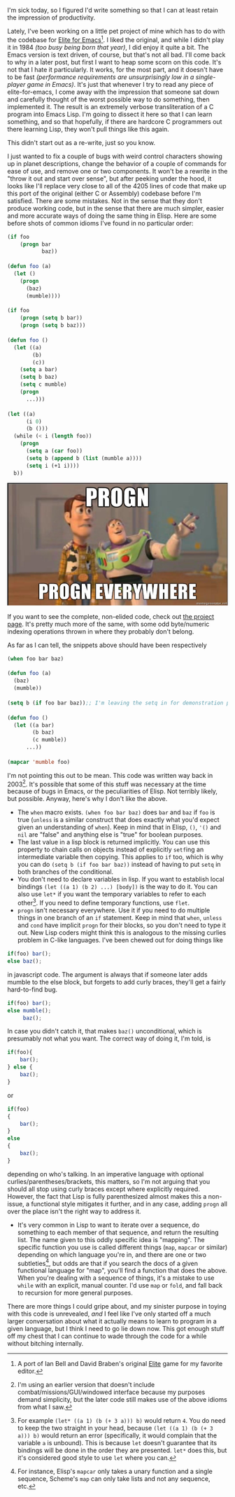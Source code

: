 I'm sick today, so I figured I'd write something so that I can at least retain the impression of productivity.

Lately, I've been working on a little pet project of mine which has to do with the codebase for [Elite for Emacs](http://members.fortunecity.com/salkosuo/elite-for-emacs/0.10.0/index.html)[^a-port]. I liked the original, and while I didn't play it in 1984 *(too busy being born that year)*, I did enjoy it quite a bit. The Emacs version is text driven, of course, but that's not all bad. I'll come back to why in a later post, but first I want to heap some scorn on this code. It's not that I hate it particularly. It works, for the most part, and it doesn't have to be fast *(performance requirements are unsurprisingly low in a single-player game in Emacs)*. It's just that whenever I try to read any piece of elite-for-emacs, I come away with the impression that someone sat down and carefully thought of the worst possible way to do something, then implemented it. The result is an extremely verbose transliteration of a C program into Emacs Lisp. I'm going to dissect it here so that I can learn something, and so that hopefully, if there are hardcore C programmers out there learning Lisp, they won't pull things like this again.

[^a-port]: A port of Ian Bell and David Braben's original [Elite](http://en.wikipedia.org/wiki/Elite_(video_game)) game for my favorite editor.

This didn't start out as a re-write, just so you know.

I just wanted to fix a couple of bugs with weird control characters showing up in planet descriptions, change the behavior of a couple of commands for ease of use, and remove one or two components. It won't be a rewrite in the "throw it out and start over sense", but after peeking under the hood, it looks like I'll replace very close to all of the 4205 lines of code that make up this port of the original (either C or Assembly) codebase before I'm satisfied. There are some mistakes. Not in the sense that they don't produce working code, but in the sense that there are much simpler, easier and more accurate ways of doing the same thing in Elisp. Here are some before shots of common idioms I've found in no particular order:

```lisp
(if foo
    (progn bar
           baz))

(defun foo (a)
  (let ()
    (progn
      (baz)
      (mumble))))

(if foo
    (progn (setq b bar))
    (progn (setq b baz)))

(defun foo ()
  (let ((a)
        (b)
        (c))
    (setq a bar)
    (setq b baz)
    (setq c mumble)
    (progn
      ...)))

(let ((a)
      (i 0)
      (b ()))
  (while (< i (length foo))
    (progn
      (setq a (car foo))
      (setq b (append b (list (mumble a))))
      (setq i (+1 i))))
  b))

```

![A picture of Buzz Lightyear sweeping his hand across the landscape, with a horrified Woody watching. The caption reads "Progn. Progn everywhere."](/static/img/progn-progn-everywhere.jpg)

If you want to see the complete, non-elided code, check out [the project page](http://members.fortunecity.com/salkosuo/elite-for-emacs/0.10.0/index.html). It's pretty much more of the same, with some odd byte/numeric indexing operations thrown in where they probably don't belong.

As far as I can tell, the snippets above should have been respectively

```lisp
(when foo bar baz)

(defun foo (a)
  (baz)
  (mumble))

(setq b (if foo bar baz));; I'm leaving the setq in for demonstration purposes, but the actual task could have been done functionally

(defun foo ()
  (let ((a bar)
        (b baz)
        (c mumble))
      ...))

(mapcar 'mumble foo)

```

I'm not pointing this out to be mean. This code was written way back in 2003[^an-earlier-version]. It's possible that some of this stuff was necessary at the time because of bugs in Emacs, or the peculiarities of Elisp. Not terribly likely, but possible. Anyway, here's why I don't like the above.

[^an-earlier-version]: I'm using an earlier version that doesn't include combat/missions/GUI/windowed interface because my purposes demand simplicity, but the later code still makes use of the above idioms from what I saw.

- The `when` macro exists. `(when foo bar baz)` does `bar` and `baz` if `foo` is true (`unless` is a similar construct that does exactly what you'd expect given an understanding of `when`). Keep in mind that in Elisp, `()`, `'()` and `nil` are "false" and anything else is "true" for boolean purposes.
- The last value in a lisp block is returned implicitly. You can use this property to chain calls on objects instead of explicitly `setf`ing an intermediate variable then copying. This applies to `if` too, which is why you can do `(setq b (if foo bar baz))` instead of having to put `setq` in both branches of the conditional.
- You don't need to declare variables in lisp. If you want to establish local bindings `(let ((a 1) (b 2) ...) [body])` is the way to do it. You can also use `let*` if you want the temporary variables to refer to each other[^for-example]. If you need to define temporary functions, use `flet`.
- `progn` isn't necessary everywhere. Use it if you need to do multiple things in one branch of an `if` statement. Keep in mind that `when`, `unless` and `cond` have implicit `progn` for their blocks, so you don't need to type it out. New Lisp coders might think this is analogous to the missing curlies problem in C-like languages. I've been chewed out for doing things like

[^for-example]: For example `(let* ((a 1) (b (+ 3 a))) b)` would return `4`. You do need to keep the two straight in your head, because `(let ((a 1) (b (+ 3 a))) b)` would return an error (specifically, it would complain that the variable `a` is unbound). This is because `let` doesn't guarantee that its bindings will be done in the order they are presented. `let*` does this, but it's considered good style to use `let` where you can.

```javascript
if(foo) bar();
else baz();
```

in javascript code. The argument is always that if someone later adds mumble to the else block, but forgets to add curly braces, they'll get a fairly hard-to-find bug.

```javascript
if(foo) bar();
else mumble();
     baz();
```

In case you didn't catch it, that makes `baz()` unconditional, which is presumably not what you want. The correct way of doing it, I'm told, is

```javascript
if(foo){
    bar();
} else {
    baz();
}
```

or

```javascript
if(foo)
{
    bar();
}
else
{
    baz();
}
```

depending on who's talking. In an imperative language with optional curlies/parentheses/brackets, this matters, so I'm not arguing that you should all stop using curly braces except where explicitly required. However, the fact that Lisp is fully parenthesized almost makes this a non-issue, a functional style mitigates it further, and in any case, adding `progn` all over the place isn't the right way to address it.

- It's very common in Lisp to want to iterate over a sequence, do something to each member of that sequence, and return the resulting list. The name given to this oddly specific idea is "mapping". The specific function you use is called different things (`map`, `mapcar` or similar) depending on which language you're in, and there are one or two subtleties[^for-instance], but odds are that if you search the docs of a given functional language for "map", you'll find a function that does the above. When you're dealing with a sequence of things, it's a mistake to use `while` with an explicit, manual counter. I'd use `map` or `fold`, and fall back to recursion for more general purposes.

[^for-instance]: For instance, Elisp's `mapcar` only takes a unary function and a single sequence, Scheme's `map` can only take lists and not any sequence, etc.

There are more things I could gripe about, and my sinister purpose in toying with this code is unrevealed, *and* I feel like I've only started off a much larger conversation about what it actually means to learn to program in a given language, but I think I need to go lie down now. This got enough stuff off my chest that I can continue to wade through the code for a while without bitching internally.
